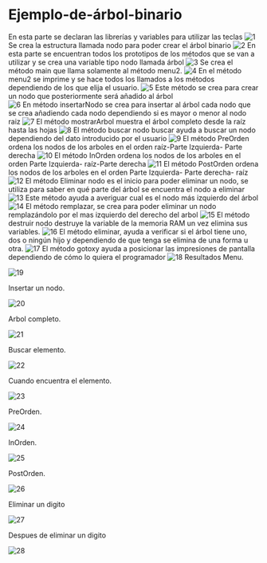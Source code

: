 # Ejemplo-de-árbol-binario
En esta parte se declaran las librerías y variables para utilizar las teclas 
![1](https://user-images.githubusercontent.com/71307223/97347132-f5315280-1851-11eb-8a39-92d3e261aef2.png)
Se crea la estructura llamada nodo para poder crear el árbol binario
![2](https://user-images.githubusercontent.com/71307223/97347136-f5315280-1851-11eb-9c69-3faea27dbeb5.png)
En esta parte se encuentran todos los prototipos de los métodos que se van a utilizar y se crea una variable tipo nodo llamada árbol 
![3](https://user-images.githubusercontent.com/71307223/97347138-f5c9e900-1851-11eb-92dd-264ae76f21fb.png)
Se crea el método main que llama solamente al método menu2.
![4](https://user-images.githubusercontent.com/71307223/97347087-ecd91780-1851-11eb-9167-0608c3553a84.png)
En el método menu2 se imprime y se hace todos los llamados a los métodos dependiendo de los que elija el usuario.
![5](https://user-images.githubusercontent.com/71307223/97347090-ee0a4480-1851-11eb-9c14-f810be8fdcfa.png)
Este método se crea para crear un nodo que posteriormente será añadido al árbol  
![6](https://user-images.githubusercontent.com/71307223/97347094-ee0a4480-1851-11eb-80e2-fb75e349827b.png)
En método insertarNodo se crea para insertar al árbol cada nodo que se crea añadiendo cada nodo dependiendo si es mayor o menor al nodo raiz
![7](https://user-images.githubusercontent.com/71307223/97347095-eea2db00-1851-11eb-9e96-ebadaac6941c.png)
El método mostrarArbol muestra el árbol completo desde la raíz hasta las hojas
![8](https://user-images.githubusercontent.com/71307223/97347097-eea2db00-1851-11eb-8db4-75305aaa1286.png)
El método buscar nodo buscar ayuda a buscar un nodo dependiendo del dato introducido por el usuario
![9](https://user-images.githubusercontent.com/71307223/97347098-ef3b7180-1851-11eb-964d-77feed6fc5e7.png)
El método PreOrden ordena los nodos de los arboles en el orden raíz-Parte Izquierda- Parte derecha
![10](https://user-images.githubusercontent.com/71307223/97347099-efd40800-1851-11eb-8a1d-b716fc68b17a.png)
El método InOrden ordena los nodos de los arboles en el orden Parte Izquierda- raíz-Parte derecha
![11](https://user-images.githubusercontent.com/71307223/97347100-efd40800-1851-11eb-9279-48e5dcc978a7.png)
El método PostOrden ordena los nodos de los arboles en el orden Parte Izquierda- Parte derecha- raíz
![12](https://user-images.githubusercontent.com/71307223/97347101-f06c9e80-1851-11eb-8a41-777d30f4d34d.png)
El método Eliminar nodo es el inicio para poder eliminar un nodo, se utiliza para saber en qué parte del árbol se encuentra el nodo a eliminar
![13](https://user-images.githubusercontent.com/71307223/97347104-f06c9e80-1851-11eb-8279-391ec8ded2a3.png)
Este método ayuda a averiguar cual es el nodo más izquierdo del árbol 
![14](https://user-images.githubusercontent.com/71307223/97347108-f1053500-1851-11eb-8ebc-037ab529baf8.png)
El método remplazar, se crea para poder eliminar un nodo remplazándolo por el mas izquierdo del derecho del arbol
![15](https://user-images.githubusercontent.com/71307223/97347111-f1053500-1851-11eb-8908-f29176be80c6.png)
El método destruir nodo destruye la variable de la memoria RAM un vez elimina sus variables.
![16](https://user-images.githubusercontent.com/71307223/97347113-f19dcb80-1851-11eb-9416-97b3c950831f.png)
El método eliminar, ayuda a verificar si el árbol tiene uno, dos o ningún hijo y dependiendo de que tenga se elimina de una forma u otra.
![17](https://user-images.githubusercontent.com/71307223/97347114-f19dcb80-1851-11eb-8286-c15e0b626bd2.png)
El método gotoxy ayuda a posicionar las impresiones de pantalla dependiendo de cómo lo quiera el programador
![18](https://user-images.githubusercontent.com/71307223/97347115-f19dcb80-1851-11eb-9c26-3f0f9d812469.png)
Resultados
Menu.

![19](https://user-images.githubusercontent.com/71307223/97347116-f2366200-1851-11eb-84a8-f1692b65b923.png)

Insertar un nodo.

![20](https://user-images.githubusercontent.com/71307223/97347118-f2366200-1851-11eb-9940-89bbcd806281.png)

Arbol completo.

![21](https://user-images.githubusercontent.com/71307223/97347119-f2cef880-1851-11eb-93db-b7baae2a01ce.png)

Buscar elemento.

![22](https://user-images.githubusercontent.com/71307223/97347120-f2cef880-1851-11eb-915a-b5ed5d0e343c.png)

Cuando encuentra el elemento.

![23](https://user-images.githubusercontent.com/71307223/97347122-f3678f00-1851-11eb-9665-80fe6db0e58f.png)

PreOrden.

![24](https://user-images.githubusercontent.com/71307223/97347123-f3678f00-1851-11eb-84ab-09de110c9812.png)

InOrden.

![25](https://user-images.githubusercontent.com/71307223/97347125-f4002580-1851-11eb-9059-07ab9ee02a5e.png)

PostOrden.

![26](https://user-images.githubusercontent.com/71307223/97347126-f4002580-1851-11eb-88f8-729983647d20.png)

Eliminar un digito

![27](https://user-images.githubusercontent.com/71307223/97347127-f498bc00-1851-11eb-9f70-7a19bdb2cecd.png)

Despues de eliminar un digito

![28](https://user-images.githubusercontent.com/71307223/97347129-f498bc00-1851-11eb-88c8-a8b955e1e913.png)
